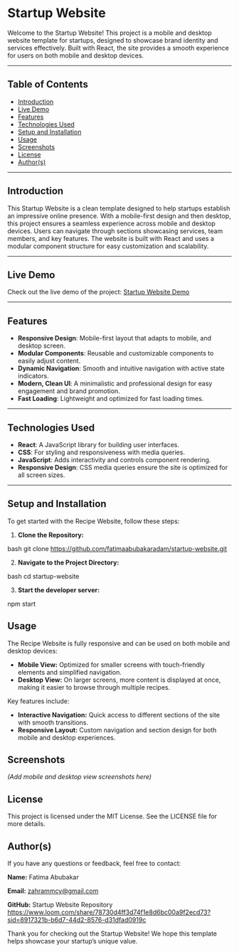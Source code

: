 # Startup Website

Welcome to the Startup Website! This project is a mobile and desktop  website template for startups, designed to showcase brand identity and services effectively. Built with React, the site provides a smooth experience for users on both mobile and desktop devices.

---

## Table of Contents

- [Introduction](#introduction)
- [Live Demo](#live-demo)
- [Features](#features)
- [Technologies Used](#technologies-used)
- [Setup and Installation](#setup-and-installation)
- [Usage](#usage)
- [Screenshots](#screenshots)
- [License](#license)
- [Author(s)](#authors)

---

## Introduction

This Startup Website is a clean  template designed to help startups establish an impressive online presence. With a mobile-first design and then desktop, this project ensures a seamless experience across mobile and desktop devices. Users can navigate through sections showcasing services, team members, and key features. The website is built with React and uses a modular component structure for easy customization and scalability.

---

## Live Demo

Check out the live demo of the project: [Startup Website Demo]( https://fatimaabubakaradam.github.io/startup-website/)

---

## Features

- **Responsive Design**: Mobile-first layout that adapts to mobile,  and desktop screen.
- **Modular Components**: Reusable and customizable components to easily adjust content.
- **Dynamic Navigation**: Smooth and intuitive navigation with active state indicators.
- **Modern, Clean UI**: A minimalistic and professional design for easy engagement and brand promotion.
- **Fast Loading**: Lightweight and optimized for fast loading times.

---

## Technologies Used

- **React**: A JavaScript library for building user interfaces.
- **CSS**: For styling and responsiveness with media queries.
- **JavaScript**: Adds interactivity and controls component rendering.
- **Responsive Design**: CSS media queries ensure the site is optimized for all screen sizes.

---
## Setup and Installation
To get started with the Recipe Website, follow these steps:

1. **Clone the Repository:**

bash
git clone https://github.com/fatimaabubakaradam/startup-website.git


2. **Navigate to the Project Directory:**

bash
cd startup-website


3. **Start the developer server:**

npm start

## Usage
The Recipe Website is fully responsive and can be used on both mobile and desktop devices:

- **Mobile View:** Optimized for smaller screens with touch-friendly elements and simplified navigation.
- **Desktop View:** On larger screens, more content is displayed at once, making it easier to browse through multiple recipes.

Key features include:
- **Interactive Navigation:**  Quick access to different sections of the site with smooth transitions.
- **Responsive Layout:** Custom navigation and section design for both mobile and desktop experiences.

## Screenshots

*(Add mobile and desktop view screenshots here)*

## License
This project is licensed under the MIT License. See the LICENSE file for more details.

## Author(s)
If you have any questions or feedback, feel free to contact:

**Name:** Fatima Abubakar 

**Email:** zahrammcy@gmail.com 

**GitHub:**  Startup Website Repository
https://www.loom.com/share/78730d4ff3d74f1e8d6bc00a9f2ecd73?sid=8917321b-b6d7-44d2-8576-d31dfad0919c



Thank you for checking out the Startup Website! We hope this template helps showcase your startup’s unique value.







